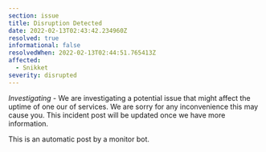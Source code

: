 ```yaml
---
section: issue
title: Disruption Detected
date: 2022-02-13T02:43:42.234960Z
resolved: true
informational: false
resolvedWhen: 2022-02-13T02:44:51.765413Z
affected:
  - Snikket
severity: disrupted
---
```

*Investigating* - We are investigating a potential issue that might affect the uptime of one our of services. We are sorry for any inconvenience this may cause you. This incident post will be updated once we have more information.

This is an automatic post by a monitor bot.
        